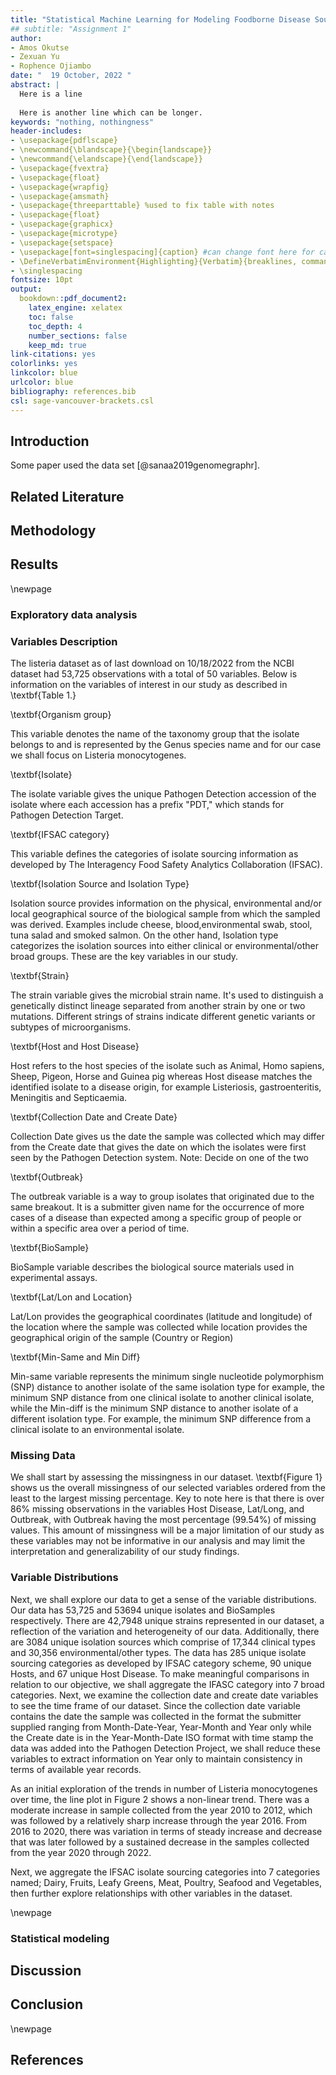 ```yaml
---
title: "Statistical Machine Learning for Modeling Foodborne Disease Source Attribution"
## subtitle: "Assignment 1"
author: 
- Amos Okutse
- Zexuan Yu
- Rophence Ojiambo
date: "  19 October, 2022 "
abstract: |
  Here is a line
  
  Here is another line which can be longer.
keywords: "nothing, nothingness"
header-includes:
- \usepackage{pdflscape}
- \newcommand{\blandscape}{\begin{landscape}}
- \newcommand{\elandscape}{\end{landscape}}
- \usepackage{fvextra}
- \usepackage{float}
- \usepackage{wrapfig}
- \usepackage{amsmath}
- \usepackage{threeparttable} %used to fix table with notes
- \usepackage{float}
- \usepackage{graphicx}
- \usepackage{microtype}
- \usepackage{setspace}
- \usepackage[font=singlespacing]{caption} #can change font here for captions here!!
- \DefineVerbatimEnvironment{Highlighting}{Verbatim}{breaklines, commandchars=\\\{\}}
- \singlespacing
fontsize: 10pt
output:
  bookdown::pdf_document2:
    latex_engine: xelatex
    toc: false
    toc_depth: 4
    number_sections: false
    keep_md: true
link-citations: yes
colorlinks: yes
linkcolor: blue
urlcolor: blue
bibliography: references.bib
csl: sage-vancouver-brackets.csl
---
```


## Introduction

Some paper used the data set [@sanaa2019genomegraphr].


## Related Literature



## Methodology



## Results

\newpage
### Exploratory data analysis

### Variables Description

The listeria dataset as of last download on 10/18/2022 from the NCBI dataset had 53,725 observations with a total of 50 variables. Below is information on the variables of interest in our study as described in \textbf{Table 1.}


\textbf{Organism group}

This variable denotes the name of the taxonomy group that the isolate belongs to and is represented by the Genus species name and for our case we shall focus on Listeria monocytogenes. 

\textbf{Isolate}

The isolate variable gives the unique Pathogen Detection accession of the isolate  where each accession has a prefix "PDT," which stands for Pathogen Detection Target.

\textbf{IFSAC category}

This variable defines the categories of isolate sourcing information as developed by The Interagency Food Safety Analytics Collaboration (IFSAC).


\textbf{Isolation Source and Isolation Type}

Isolation source provides information on the physical, environmental and/or local geographical source of the biological sample from which the sampled was derived. Examples include cheese, blood,environmental swab, stool, tuna salad and smoked salmon. On the other hand, Isolation type categorizes the isolation sources into either clinical or environmental/other broad groups. These are the key variables in our study.

\textbf{Strain}

The strain variable gives the microbial strain name. It's used to distinguish a genetically distinct lineage separated from another strain by one or two mutations. Different strings of strains indicate different genetic variants or subtypes of microorganisms. 

\textbf{Host and Host Disease}

Host refers to the host species of the isolate such as Animal, Homo sapiens, Sheep, Pigeon, Horse and Guinea pig whereas Host disease matches the identified isolate to a disease origin, for example Listeriosis, gastroenteritis, Meningitis and Septicaemia.

\textbf{Collection Date and Create Date}

Collection Date gives us the date the sample was collected which may differ from the Create date that gives the date on which the isolates were first seen by the Pathogen Detection system.
Note: Decide on one of the two

\textbf{Outbreak}

The outbreak variable is a way to group isolates that originated due to the same breakout. It is a submitter given name for the occurrence of more cases of a disease than expected among a specific group of people or within a specific area over a period of time. 

\textbf{BioSample}

BioSample variable describes the biological source materials used in experimental assays.

\textbf{Lat/Lon and Location}

Lat/Lon provides the geographical coordinates (latitude and longitude) of the location where the sample was collected while location provides the geographical origin of the sample (Country or Region)

\textbf{Min-Same and Min Diff}

Min-same variable represents the minimum single nucleotide polymorphism (SNP) distance to another isolate of the same isolation type for example, the minimum SNP distance from one clinical isolate to another clinical isolate, while the Min-diff is the minimum SNP distance to another isolate of a different isolation type. For example, the minimum SNP difference from a clinical isolate to an environmental isolate.

### Missing Data

We shall start by assessing the missingness in our dataset. \textbf{Figure 1} shows us the overall missingness of our selected variables ordered from the least to the largest missing percentage. Key to note here is that there is over 86% missing observations in the variables Host Disease, Lat/Long, and Outbreak, with Outbreak having the most percentage (99.54%) of missing values. This amount of missingness will be a major limitation of our study as these variables may not be informative in our analysis and may limit the interpretation and generalizability of our study findings.

### Variable Distributions

Next, we shall explore our data to get a sense of the variable distributions. Our data has 53,725 and 53694 unique isolates and BioSamples respectively. There are 42,7948 unique strains represented in our dataset, a reflection of the variation and heterogeneity of our data. Additionally, there are 3084 unique isolation sources which comprise of 17,344 clinical types and 30,356 environmental/other types. The data has 285 unique isolate sourcing categories as developed by IFSAC category scheme, 90 unique Hosts, and 67 unique Host Disease. To make meaningful comparisons in relation to our objective, we shall aggregate the IFASC category into 7 broad  categories. Next, we examine the collection date and create date variables to see the time frame of our dataset. Since the collection date variable contains the date the sample was collected in the format the submitter supplied ranging from Month-Date-Year, Year-Month and Year only while the Create date is in the Year-Month-Date ISO format with time stamp the data was added into the Pathogen Detection Project, we shall reduce these variables to extract information on Year only to maintain consistency in terms of available year records. 

As an initial exploration of the trends in number of Listeria monocytogenes over time, the line plot in Figure 2 shows a non-linear trend. There was a moderate increase in sample collected from the year 2010 to 2012, which was followed by a relatively sharp increase through the year 2016. From 2016 to 2020, there was variation in terms of steady increase and decrease that was later followed by a sustained decrease in the samples collected from the year 2020 through 2022.

Next, we aggregate the IFSAC isolate sourcing categories into 7 categories named; Dairy, Fruits, Leafy Greens, Meat, Poultry, Seafood and Vegetables, then further explore relationships with other variables in the dataset.



\newpage
### Statistical modeling



## Discussion



## Conclusion



\newpage
## References

<div id="refs"></div>

